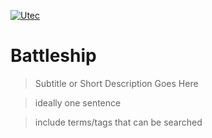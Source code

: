 <a href="Utec"><img src="https://camo.githubusercontent.com/9809861efbc42f59a67d8a622b79b0a71722d35c/687474703a2f2f312e62702e626c6f6773706f742e636f6d2f5f7644585969424b4e4855302f5230512d434d6f654c55492f414141414141414142726b2f6d5457315258367a314b412f733430302f426174746c65736869705f4c6f676f2e6a7067" title="Utec" alt="Utec"></a>

# Battleship

> Subtitle or Short Description Goes Here

> ideally one sentence

> include terms/tags that can be searched


